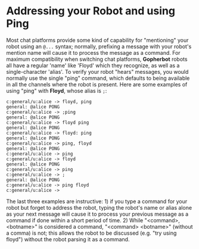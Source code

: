 # Addressing your Robot and using Ping

Most chat platforms provide some kind of capability for "mentioning" your robot using an `@...` syntax; normally, prefixing a message with your robot's mention name will cause it to process the message as a command. For maximum compatibility when switching chat platforms, **Gopherbot** robots all have a regular 'name' like 'Floyd' which they recognize, as well as a single-character 'alias'. To verify your robot "hears" messages, you would normally use the single "ping" command, which defaults to being available in all the channels where the robot is present. Here are some examples of using "ping" with **Floyd**, whose alias is `;`:
```
c:general/u:alice -> floyd, ping
general: @alice PONG
c:general/u:alice -> ;ping
general: @alice PONG
c:general/u:alice -> floyd ping
general: @alice PONG
c:general/u:alice -> floyd: ping
general: @alice PONG
c:general/u:alice -> ping, floyd
general: @alice PONG
c:general/u:alice -> ping
c:general/u:alice -> floyd
general: @alice PONG
c:general/u:alice -> ping
c:general/u:alice -> ;
general: @alice PONG
c:general/u:alice -> ping floyd
c:general/u:alice ->
```
The last three examples are instructive: 1) if you type a command for your robot but forget to address the robot, typing the robot's name or alias alone as your next message will cause it to process your previous message as a command if done within a short period of time. 2) While "\<command\>, \<botname\>" is considered a command, "\<command\> \<botname\>" (without a comma) is not; this allows the robot to be discussed (e.g. "try using floyd") without the robot parsing it as a command.